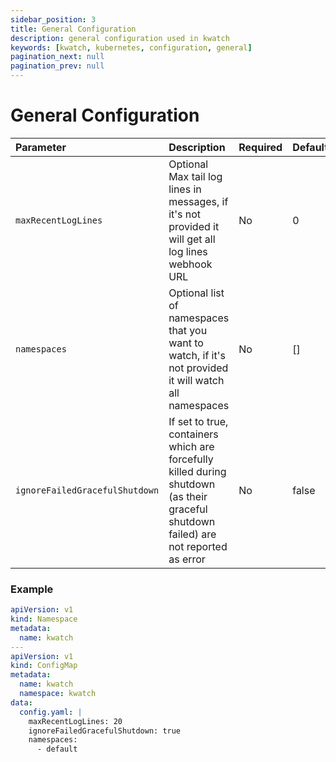 ```yaml
---
sidebar_position: 3
title: General Configuration
description: general configuration used in kwatch
keywords: [kwatch, kubernetes, configuration, general]
pagination_next: null
pagination_prev: null
---
```


# General Configuration


| Parameter                |  Description                              | Required       | Default   |
|:-------------------------|:----------------------------------------- |:-------------- |:----------|
| `maxRecentLogLines`  |  Optional Max tail log lines in messages, if it's not provided it will get all log lines webhook URL                      | No            | 0  |
| `namespaces`    |  Optional list of namespaces that you want to watch, if it's not provided it will watch all namespaces      | No             | [] |
| `ignoreFailedGracefulShutdown` | If set to true, containers which are forcefully killed during shutdown (as their graceful shutdown failed) are not reported as error | No | false |


### Example

```yaml
apiVersion: v1
kind: Namespace
metadata:
  name: kwatch
---
apiVersion: v1
kind: ConfigMap
metadata:
  name: kwatch
  namespace: kwatch
data:
  config.yaml: |
    maxRecentLogLines: 20
    ignoreFailedGracefulShutdown: true
    namespaces:
      - default
```
